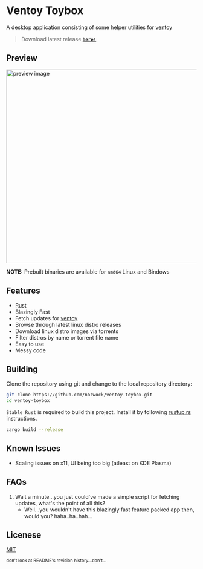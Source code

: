 # Ventoy Toybox

A desktop application consisting of some helper utilities for [ventoy][ventoy]

> Download latest release [**`here!`**][release]

## Preview

<img src="https://user-images.githubusercontent.com/57829219/198823849-7da17229-2c6c-4d57-a745-0b6ec48db12a.png" alt="preview image" width="512">

**NOTE:** Prebuilt binaries are available for `amd64` Linux and Bindows

## Features

- Rust
- Blazingly Fast
- Fetch updates for [ventoy][ventoy]
- Browse through latest linux distro releases
- Download linux distro images via torrents
- Filter distros by name or torrent file name
- Easy to use
- Messy code

## Building

Clone the repository using git and change to the local repository directory:

```bash
git clone https://github.com/nozwock/ventoy-toybox.git
cd ventoy-toybox
```

`Stable Rust` is required to build this project. Install it by following [rustup.rs](https://rustup.rs) instructions.

```bash
cargo build --release
```

## Known Issues

- Scaling issues on x11, UI being too big (atleast on KDE Plasma)

## FAQs
1. Wait a minute...you just could've made a simple script for fetching updates, what's the point of all this?
    - Well...you wouldn't have this blazingly fast feature packed app then, would you? haha..ha..hah...

## Licenese

[MIT](https://choosealicense.com/licenses/mit/)


<sub>don't look at README's revision history...don't...</sub>

[ventoy]: https://github.com/ventoy/Ventoy
[release]: https://github.com/nozwock/ventoy-toybox/releases/latest

<!-- this is an older image -->
<!-- <img src="https://user-images.githubusercontent.com/57829219/195810407-7c3474c4-56c8-42b7-b9d2-b6f06571a6c0.png" width="512"> -->

<!-- ![ferris_32](https://user-images.githubusercontent.com/57829219/199549292-1ea8c0f3-127a-48da-873b-80e80cd989b3.png) -->
<!-- ![ferris_worried_32](https://user-images.githubusercontent.com/57829219/199549897-4e4378f9-7664-4b10-955b-4fe1e0fdea2b.png) -->
<!-- ![ferris_smile_64](https://user-images.githubusercontent.com/57829219/199553233-d04815be-4192-4349-a610-86004e81e5da.png) -->
